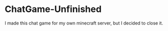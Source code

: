 # ChatGame-Unfinished
I made this chat game for my own minecraft server, but I decided to close it.
